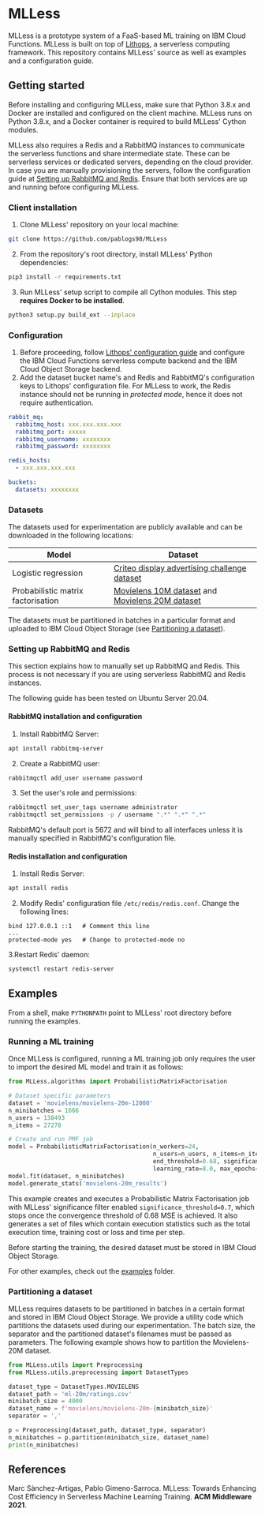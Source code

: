 # MLLess

MLLess is a prototype system of a FaaS-based ML training on IBM Cloud Functions. MLLess is built on top
of [Lithops](https://github.com/lithops-cloud/lithops), a serverless computing framework. This repository contains
MLLess' source as well as examples and a configuration guide.

## Getting started

Before installing and configuring MLLess, make sure that Python 3.8.x and Docker are installed and configured on the
client machine. MLLess runs on Python 3.8.x, and a Docker container is required to build MLLess' Cython modules.

MLLess also requires a Redis and a RabbitMQ instances to communicate the serverless functions and share intermediate
state. These can be serverless services or dedicated servers, depending on the cloud provider. 
In case you are manually provisioning the servers, follow the configuration guide at [Setting up RabbitMQ and Redis](#setting-up-rabbitmq-and-redis). Ensure that both services are up and running before configuring MLLess.

### Client installation

1. Clone MLLess' repository on your local machine:

```bash
git clone https://github.com/pablogs98/MLLess
```

2. From the repository's root directory, install MLLess' Python dependencies:

```bash
pip3 install -r requirements.txt
```

3. Run MLLess' setup script to compile all Cython modules. This step **requires Docker to be installed**.

```bash
python3 setup.py build_ext --inplace
```

### Configuration

1. Before proceeding,
   follow [Lithops' configuration guide](https://github.com/lithops-cloud/lithops/blob/master/config/README.md) and
   configure the IBM Cloud Functions serverless compute backend and the IBM Cloud Object Storage backend.
2. Add the dataset bucket name's and Redis and RabbitMQ's configuration keys to Lithops' configuration file. For MLLess
   to work, the Redis instance should not be running in _protected mode_, hence it does not require authentication.

```yaml
rabbit_mq:
  rabbitmq_host: xxx.xxx.xxx.xxx
  rabbitmq_port: xxxxx
  rabbitmq_username: xxxxxxxx
  rabbitmq_password: xxxxxxxx

redis_hosts:
  - xxx.xxx.xxx.xxx

buckets:
  datasets: xxxxxxxx
```

### Datasets

The datasets used for experimentation are publicly available and can be downloaded in the following locations:

| Model      | Dataset |
| ----------- | ----------- |
| Logistic regression | [Criteo display advertising challenge dataset](http://labs.criteo.com/2014/02/kaggle-display-advertising-challenge-dataset/)       |
| Probabilistic matrix factorisation   | [Movielens 10M dataset](https://grouplens.org/datasets/movielens/10m/) and [Movielens 20M dataset](https://grouplens.org/datasets/movielens/20m/)|

The datasets must be partitioned in batches in a particular format and uploaded to IBM Cloud Object Storage 
(see [Partitioning a dataset](#partitioning-a-dataset)).

### Setting up RabbitMQ and Redis
This section explains how to manually set up RabbitMQ and Redis. This process is not necessary if you are using serverless RabbitMQ and Redis instances. 

The following guide has been tested on Ubuntu Server 20.04.

#### RabbitMQ installation and configuration

1. Install RabbitMQ Server:
```bash
apt install rabbitmq-server 
```

2. Create a RabbitMQ user:
```bash
rabbitmqctl add_user username password
```

3. Set the user's role and permissions:
```bash
rabbitmqctl set_user_tags username administrator
rabbitmqctl set_permissions -p / username ".*" ".*" ".*"
```

RabbitMQ's default port is 5672 and will bind to all interfaces unless it is manually specified in RabbitMQ's configuration file.

#### Redis installation and configuration

1. Install Redis Server:
```bash
apt install redis
```

2. Modify Redis' configuration file ```/etc/redis/redis.conf```. Change the following lines:
```text
bind 127.0.0.1 ::1   # Comment this line
...
protected-mode yes   # Change to protected-mode no
```

3.Restart Redis' daemon:
```bash
systemctl restart redis-server
```

## Examples

From a shell, make ```PYTHONPATH``` point to MLLess' root directory before running the examples.

### Running a ML training

Once MLLess is configured, running a ML training job only requires the user to import the desired ML model and train it
as follows:

```python
from MLLess.algorithms import ProbabilisticMatrixFactorisation

# Dataset specific parameters
dataset = 'movielens/movielens-20m-12000'
n_minibatches = 1666
n_users = 138493
n_items = 27278

# Create and run PMF job
model = ProbabilisticMatrixFactorisation(n_workers=24,
                                         n_users=n_users, n_items=n_items, n_factors=20,
                                         end_threshold=0.68, significance_threshold=0.7,
                                         learning_rate=8.0, max_epochs=20)
model.fit(dataset, n_minibatches)
model.generate_stats('movielens-20m_results')
```

This example creates and executes a Probabilistic Matrix Factorisation job with MLLess' significance filter
enabled ```significance_threshold=0.7```, which stops once the convergence threshold of 0.68 MSE is achieved. It also
generates a set of files which contain execution statistics such as the total execution time, training cost or loss and
time per step.

Before starting the training, the desired dataset must be stored in IBM Cloud Object Storage.

For other examples, check out the [examples](examples) folder.

### Partitioning a dataset

MLLess requires datasets to be partitioned in batches in a certain format and stored in IBM Cloud Object Storage. We
provide a utility code which partitions the datasets used during our experimentation. The batch size, the separator and
the partitioned dataset's filenames must be passed as parameters. The following example shows how to partition the
Movielens-20M dataset.

```python
from MLLess.utils import Preprocessing
from MLLess.utils.preprocessing import DatasetTypes

dataset_type = DatasetTypes.MOVIELENS
dataset_path = 'ml-20m/ratings.csv'
minibatch_size = 4000
dataset_name = f'movielens/movielens-20m-{minibatch_size}'
separator = ','

p = Preprocessing(dataset_path, dataset_type, separator)
n_minibatches = p.partition(minibatch_size, dataset_name)
print(n_minibatches)
```

## References

Marc Sànchez-Artigas, Pablo Gimeno-Sarroca. MLLess: Towards Enhancing Cost Efficiency in Serverless Machine Learning
Training. **ACM Middleware 2021**.
